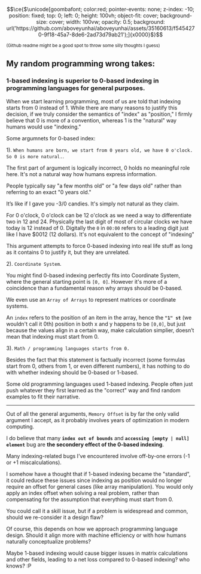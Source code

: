 
```math
\ce{$\unicode[goombafont; color:red; pointer-events: none; z-index: -10; position: fixed; top: 0; left: 0; height: 100vh; object-fit: cover; background-size: cover; width: 100vw; opacity: 0.5; background: url('https://github.com/aboveyunhai/aboveyunhai/assets/35160613/f5454270-9f18-45a7-8de6-2ad73d79ab21');]{x0000}$}
```
<sub>(Github readme might be a good spot to throw some silly thoughts I guess)</sub>
## My random programming wrong takes:

### 1-based indexing is superior to 0-based indexing in programming languages for general purposes.

  When we start learning programming, most of us are told that indexing starts from 0 instead of 1. While there are many reasons to justify this decision, if we truly consider the semantics of "index" as "position," I firmly believe that 0 is more of a convention, whereas 1 is the "natural" way humans would use "indexing."

   Some argumnets for 0-based index:
   
   1). `When humans are born, we start from 0 years old, we have 0 o'clock. So 0 is more natural.`.
   
   The first part of argument is logically incorrect, 0 holds no meaningful role here. It's not a natural way how humans express information.

   People typically say "a few months old" or "a few days old" rather than referring to an exact "0 years old." 

   It’s like if I gave you -3/0 candies. It's simply not natural as they claim.
   
   For 0 o'clock, 0 o'clock can be 12 o'clock as we need a way to differentiate two in 12 and 24. Physically the last digit of most of circular clocks we have today is 12 instead of 0. Digitally the `0` in `00:00` refers to a leading digit just like I have $0012 (12 dollars). It's not equivalent to the concept of "indexing"

   This argument attempts to force 0-based indexing into real life stuff as long as it contains 0 to justify it, but they are unrelated.

   2). `Coordinate System`.

   You might find 0-based indexing perfectly fits into Coordinate System, where the general starting point is `[0, 0]`.
   However it's more of a coincidence than a fundamental reason why arrays should be 0-based.

   We even use an `Array of Arrays` to represent matrices or coordinate systems.
   
   An `index` refers to the position of an item in the array, hence the **`"1" st`** (we wouldn't call it 0th) position in both x and y happens to be `[0,0]`, but just because the values align in a certain way, make calculation simplier, doesn’t mean that indexing must start from 0.

   3). `Math / programming languages starts from 0.`
   
   Besides the fact that this statement is factually incorrect (some formulas start from 0, others from 1, or even different numbers), it has nothing to do with whether indexing should be 0-based or 1-based.

   Some old programming languages used 1-based indexing. People often just push whatever they first learned as the "correct" way and find random examples to fit their narrative.
    
---

   Out of all the general arguments, `Memory Offset` is by far the only valid argument I accept, as it probably involves years of optimization in modern computing.

   I do believe that many **`index out of bounds`** and **`accessing [empty | null] element`** bug are **the secondery effect of the 0-based indexing**. 
   
   Many indexing-related bugs I’ve encountered involve off-by-one errors (-1 or +1 miscalculations).

   I somehow have a thought that if 1-based indexing became the "standard", it could reduce these issues since indexing as position would no longer require an offset for general cases (like array manipulation). You would only apply an index offset when solving a real problem, rather than compensating for the assumption that everything must start from 0.

   You could call it a skill issue, but if a problem is widespread and common, should we re-consider it a design flaw?

   Of course, this depends on how we approach programming language design. Should it align more with machine efficiency or with how humans naturally conceptualize problems?
   
   Maybe 1-based indexing would cause bigger issues in matrix calculations and other fields, leading to a net loss compared to 0-based indexing? who knows? :P
